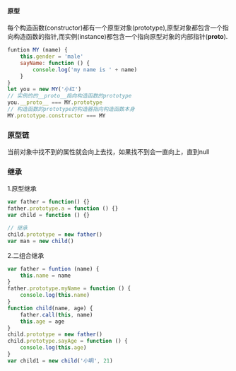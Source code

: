 #### 原型
每个构造函数(constructor)都有一个原型对象(prototype),原型对象都包含一个指向构造函数的指针,而实例(instance)都包含一个指向原型对象的内部指针(__proto__).
```js
funtion MY (name) {
    this.gender = 'male'
    sayName: function () {
        console.log('my name is ' + name)
    }
}
let you = new MY('小红')
// 实例的的__proto__指向构造函数的prototype
you.__proto__ === MY.prototype
// 构造函数的prototype的构造器指向构造函数本身
MY.prototype.constructor === MY
```

### 原型链
当前对象中找不到的属性就会向上去找，如果找不到会一直向上，直到null

### 继承
1.原型继承
```js
var father = function() {}
father.prototype.a = function () {}
var child = function () {}

// 继承
child.prototype = new father()
var man = new child()
```
2.二组合继承
```js
var father = funtion (name) {
    this.name = name
}
father.prototype.myName = function () {
    console.log(this.name)
}
function child(name, age) {
    father.call(this, name)
    this.age = age
}
child.prototype = new father()
child.prototype.sayAge = function () {
    console.log(this.age)
}
var child1 = new child('小明', 21)
```